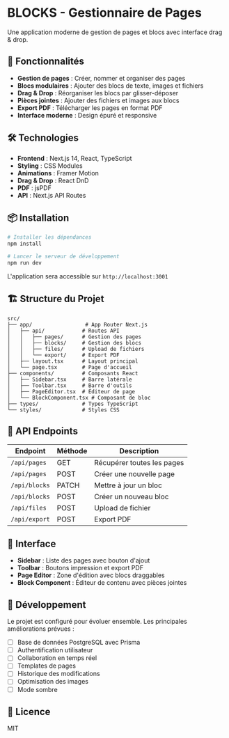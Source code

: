 # BLOCKS - Gestionnaire de Pages

Une application moderne de gestion de pages et blocs avec interface drag & drop.

## 🚀 Fonctionnalités

- **Gestion de pages** : Créer, nommer et organiser des pages
- **Blocs modulaires** : Ajouter des blocs de texte, images et fichiers
- **Drag & Drop** : Réorganiser les blocs par glisser-déposer
- **Pièces jointes** : Ajouter des fichiers et images aux blocs
- **Export PDF** : Télécharger les pages en format PDF
- **Interface moderne** : Design épuré et responsive

## 🛠️ Technologies

- **Frontend** : Next.js 14, React, TypeScript
- **Styling** : CSS Modules
- **Animations** : Framer Motion
- **Drag & Drop** : React DnD
- **PDF** : jsPDF
- **API** : Next.js API Routes

## 📦 Installation

```bash
# Installer les dépendances
npm install

# Lancer le serveur de développement
npm run dev
```

L'application sera accessible sur `http://localhost:3001`

## 🏗️ Structure du Projet

```
src/
├── app/                 # App Router Next.js
│   ├── api/            # Routes API
│   │   ├── pages/      # Gestion des pages
│   │   ├── blocks/     # Gestion des blocs
│   │   ├── files/      # Upload de fichiers
│   │   └── export/     # Export PDF
│   ├── layout.tsx      # Layout principal
│   └── page.tsx        # Page d'accueil
├── components/         # Composants React
│   ├── Sidebar.tsx     # Barre latérale
│   ├── Toolbar.tsx     # Barre d'outils
│   ├── PageEditor.tsx  # Éditeur de page
│   └── BlockComponent.tsx # Composant de bloc
├── types/              # Types TypeScript
└── styles/             # Styles CSS
```

## 🔌 API Endpoints

| Endpoint | Méthode | Description |
|----------|---------|-------------|
| `/api/pages` | GET | Récupérer toutes les pages |
| `/api/pages` | POST | Créer une nouvelle page |
| `/api/blocks` | PATCH | Mettre à jour un bloc |
| `/api/blocks` | POST | Créer un nouveau bloc |
| `/api/files` | POST | Upload de fichier |
| `/api/export` | POST | Export PDF |

## 🎨 Interface

- **Sidebar** : Liste des pages avec bouton d'ajout
- **Toolbar** : Boutons impression et export PDF
- **Page Editor** : Zone d'édition avec blocs draggables
- **Block Component** : Éditeur de contenu avec pièces jointes

## 🚧 Développement

Le projet est configuré pour évoluer ensemble. Les principales améliorations prévues :

- [ ] Base de données PostgreSQL avec Prisma
- [ ] Authentification utilisateur
- [ ] Collaboration en temps réel
- [ ] Templates de pages
- [ ] Historique des modifications
- [ ] Optimisation des images
- [ ] Mode sombre

## 📝 Licence

MIT 